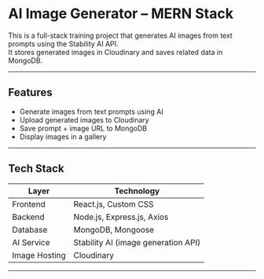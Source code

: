 # AI Image Generator – MERN Stack

This is a full-stack training project that generates AI images from text prompts using the Stability AI API.  
It stores generated images in Cloudinary and saves related data in MongoDB.  

---

## Features

- Generate images from text prompts using AI
- Upload generated images to Cloudinary
- Save prompt + image URL to MongoDB
- Display images in a gallery

---

## Tech Stack

| Layer       | Technology                            |
|-------------|----------------------------------------|
| Frontend    | React.js, Custom CSS                  |
| Backend     | Node.js, Express.js, Axios            |
| Database    | MongoDB, Mongoose                     |
| AI Service  | Stability AI (image generation API)   |
| Image Hosting | Cloudinary                         |

---